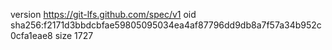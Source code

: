 version https://git-lfs.github.com/spec/v1
oid sha256:f2171d3bbdcbfae59805095034ea4af87796dd9db8a7f57a34b952c0cfa1eae8
size 1727
